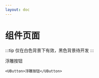 ```yaml
---
layout: doc
---
```


# 组件页面

:::tip 仅在白色背景下有效，黑色背景待开发 :::

<div>
  <UButton>浮雕按钮</UButton>
</div>

```vue
<UButton>浮雕按钮</UButton>
```
